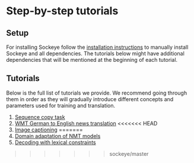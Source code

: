 # Step-by-step tutorials

## Setup

For installing Sockeye follow the [installation instructions](../README.md#installation)
to manually install Sockeye and all dependencies. The tutorials below might have additional dependencies that
will be mentioned at the beginning of each tutorial.

## Tutorials

Below is the full list of tutorials we provide. We recommend going through them in order as they will gradually
introduce different concepts and parameters used for training and translation.

1. [Sequence copy task](seqcopy)
1. [WMT German to English news translation](wmt)
<<<<<<< HEAD
1. [Image captioning](image_captioning)
=======
1. [Domain adaptation of NMT models](adapt)
1. [Decoding with lexical constraints](constraints)
>>>>>>> sockeye/master
